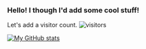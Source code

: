### Hello! I though I'd add some cool stuff!

Let's add a visitor count. ![visitors](https://visitor-badge.glitch.me/badge?page_id=WorkInProgress-Development.WorkInProgress-Development)

[![My GitHub stats](https://github-readme-stats.vercel.app/api?username=WorkInProgress-Development&count_private=true&show_icons=true&custom_title=My%20GitHub%20Statistics)](https://github.com/WorkInProgress-Development/WorkInProgress-Development)
